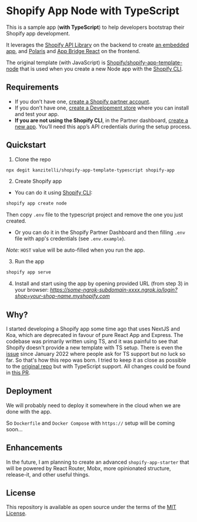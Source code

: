 # Shopify App Node with TypeScript

This is a sample app (**with TypeScript**) to help developers bootstrap their Shopify app development.

It leverages the [Shopify API Library](https://github.com/Shopify/shopify-node-api) on the backend to create [an embedded app](https://shopify.dev/apps/tools/app-bridge/getting-started#embed-your-app-in-the-shopify-admin), and [Polaris](https://github.com/Shopify/polaris-react) and [App Bridge React](https://shopify.dev/tools/app-bridge/react-components) on the frontend.

The original template (with JavaScript) is [Shopify/shopify-app-template-node](https://github.com/Shopify/shopify-app-template-node) that is used when you create a new Node app with the [Shopify CLI](https://shopify.dev/apps/tools/cli).

## Requirements

- If you don’t have one, [create a Shopify partner account](https://partners.shopify.com/signup).
- If you don’t have one, [create a Development store](https://help.shopify.com/en/partners/dashboard/development-stores#create-a-development-store) where you can install and test your app.
- **If you are not using the Shopify CLI**, in the Partner dashboard, [create a new app](https://help.shopify.com/en/api/tools/partner-dashboard/your-apps#create-a-new-app). You’ll need this app’s API credentials during the setup process.

## Quickstart

1. Clone the repo

```sh
npx degit kanzitelli/shopify-app-template-typescript shopify-app
```

2. Create Shopify app

- You can do it using [Shopify CLI](https://github.com/Shopify/shopify-cli):

```sh
shopify app create node
```

Then copy `.env` file to the typescript project and remove the one you just created.

- Or you can do it in the Shopify Partner Dashboard and then filling `.env` file with app's credentials (see `.env.example`).

_Note:_ `HOST` value will be auto-filled when you run the app.

3. Run the app

```sh
shopify app serve
```

4. Install and start using the app by opening provided URL (from step 3) in your browser: _https://some-ngrok-subdomain-xxxx.ngrok.io/login?shop=your-shop-name.myshopify.com_

## Why?

I started developing a Shopify app some time ago that uses NextJS and Koa, which are deprecated in favour of pure React App and Express. The codebase was primarily written using TS, and it was painful to see that Shopify doesn't provide a new template with TS setup. There is even the [issue](https://github.com/Shopify/shopify-app-template-node/issues/690) since January 2022 where people ask for TS support but no luck so far. So that's how this repo was born. I tried to keep it as close as possible to the [original repo](https://github.com/Shopify/shopify-app-template-node) but with TypeScript support. All changes could be found in [this PR](https://github.com/kanzitelli/shopify-app-template-typescript/pull/1).

## Deployment

We will probably need to deploy it somewhere in the cloud when we are done with the app.

So `Dockerfile` and `Docker Compose` with `https://` setup will be coming soon...

## Enhancements

In the future, I am planning to create an advanced `shopify-app-starter` that will be powered by React Router, Mobx, more opinionated structure, release-it, and other useful things.

## License

This repository is available as open source under the terms of the [MIT License](https://opensource.org/licenses/MIT).
